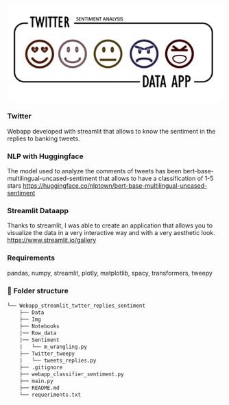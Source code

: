 ![alt_text](Img/Headersentiment.png)

### **Twitter** 
Webapp developed with streamlit that allows to know the sentiment in the replies to banking tweets.

### **NLP with Huggingface**
The model used to analyze the comments of tweets has been bert-base-multilingual-uncased-sentiment that allows to have a classification of 1-5 stars
https://huggingface.co/nlptown/bert-base-multilingual-uncased-sentiment

### **Streamlit Dataapp**
Thanks to streamlit, I was able to create an application that allows you to visualize the data in a very interactive way and with a very aesthetic look.
https://www.streamlit.io/gallery

### **Requirements**
pandas, numpy, streamlit, plotly, matplotlib, spacy, transformers, tweepy

### :file_folder: **Folder structure**
```
└── Webapp_streamlit_twtter_replies_sentiment
    ├── Data
    ├── Img
    ├── Notebooks
    |── Row_data
    |── Sentiment
    |   └── m_wrangling.py
    ├── Twitter_tweepy
    |   └── tweets_replies.py
    ├── .gitignore
    ├── webapp_classifier_sentiment.py
    ├── main.py
    ├── README.md
    └── requeriments.txt
```


